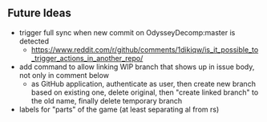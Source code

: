 ## Future Ideas
- trigger full sync when new commit on OdysseyDecomp:master is detected
    - https://www.reddit.com/r/github/comments/1dikiqw/is_it_possible_to_trigger_actions_in_another_repo/
- add command to allow linking WIP branch that shows up in issue body, not only in comment below
    - as GitHub application, authenticate as user, then create new branch based on existing one, delete original, then "create linked branch" to the old name, finally delete temporary branch
- labels for "parts" of the game (at least separating al from rs)
